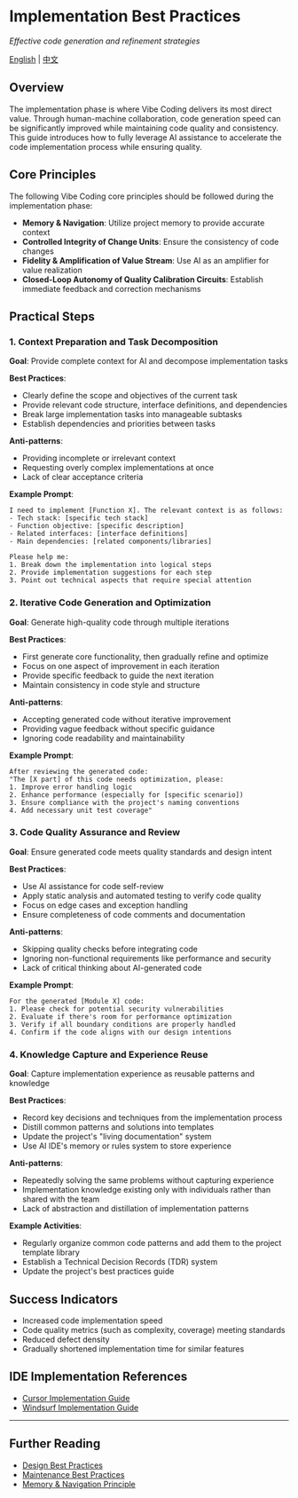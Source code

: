 # Implementation Best Practices

*Effective code generation and refinement strategies*

[English](../../en/playbooks/implementation.md) | [中文](../../zh/playbooks/implementation.md)

## Overview

The implementation phase is where Vibe Coding delivers its most direct value. Through human-machine collaboration, code generation speed can be significantly improved while maintaining code quality and consistency. This guide introduces how to fully leverage AI assistance to accelerate the code implementation process while ensuring quality.

## Core Principles

The following Vibe Coding core principles should be followed during the implementation phase:

- **Memory & Navigation**: Utilize project memory to provide accurate context
- **Controlled Integrity of Change Units**: Ensure the consistency of code changes
- **Fidelity & Amplification of Value Stream**: Use AI as an amplifier for value realization
- **Closed-Loop Autonomy of Quality Calibration Circuits**: Establish immediate feedback and correction mechanisms

## Practical Steps

### 1. Context Preparation and Task Decomposition

**Goal**: Provide complete context for AI and decompose implementation tasks

**Best Practices**:
- Clearly define the scope and objectives of the current task
- Provide relevant code structure, interface definitions, and dependencies
- Break large implementation tasks into manageable subtasks
- Establish dependencies and priorities between tasks

**Anti-patterns**:
- Providing incomplete or irrelevant context
- Requesting overly complex implementations at once
- Lack of clear acceptance criteria

**Example Prompt**:
```
I need to implement [Function X]. The relevant context is as follows:
- Tech stack: [specific tech stack]
- Function objective: [specific description]
- Related interfaces: [interface definitions]
- Main dependencies: [related components/libraries]

Please help me:
1. Break down the implementation into logical steps
2. Provide implementation suggestions for each step
3. Point out technical aspects that require special attention
```

### 2. Iterative Code Generation and Optimization

**Goal**: Generate high-quality code through multiple iterations

**Best Practices**:
- First generate core functionality, then gradually refine and optimize
- Focus on one aspect of improvement in each iteration
- Provide specific feedback to guide the next iteration
- Maintain consistency in code style and structure

**Anti-patterns**:
- Accepting generated code without iterative improvement
- Providing vague feedback without specific guidance
- Ignoring code readability and maintainability

**Example Prompt**:
```
After reviewing the generated code:
"The [X part] of this code needs optimization, please:
1. Improve error handling logic
2. Enhance performance (especially for [specific scenario])
3. Ensure compliance with the project's naming conventions
4. Add necessary unit test coverage"
```

### 3. Code Quality Assurance and Review

**Goal**: Ensure generated code meets quality standards and design intent

**Best Practices**:
- Use AI assistance for code self-review
- Apply static analysis and automated testing to verify code quality
- Focus on edge cases and exception handling
- Ensure completeness of code comments and documentation

**Anti-patterns**:
- Skipping quality checks before integrating code
- Ignoring non-functional requirements like performance and security
- Lack of critical thinking about AI-generated code

**Example Prompt**:
```
For the generated [Module X] code:
1. Please check for potential security vulnerabilities
2. Evaluate if there's room for performance optimization
3. Verify if all boundary conditions are properly handled
4. Confirm if the code aligns with our design intentions
```

### 4. Knowledge Capture and Experience Reuse

**Goal**: Capture implementation experience as reusable patterns and knowledge

**Best Practices**:
- Record key decisions and techniques from the implementation process
- Distill common patterns and solutions into templates
- Update the project's "living documentation" system
- Use AI IDE's memory or rules system to store experience

**Anti-patterns**:
- Repeatedly solving the same problems without capturing experience
- Implementation knowledge existing only with individuals rather than shared with the team
- Lack of abstraction and distillation of implementation patterns

**Example Activities**:
- Regularly organize common code patterns and add them to the project template library
- Establish a Technical Decision Records (TDR) system
- Update the project's best practices guide

## Success Indicators

- Increased code implementation speed
- Code quality metrics (such as complexity, coverage) meeting standards
- Reduced defect density
- Gradually shortened implementation time for similar features

## IDE Implementation References

- [Cursor Implementation Guide](../ai-ide/cursor/overview.md)
- [Windsurf Implementation Guide](../ai-ide/windsurf/overview.md)

---

## Further Reading

- [Design Best Practices](./design.md)
- [Maintenance Best Practices](./maintenance.md)
- [Memory & Navigation Principle](../principles/golden-rules.md#5-memory--navigation-in-state-space)
